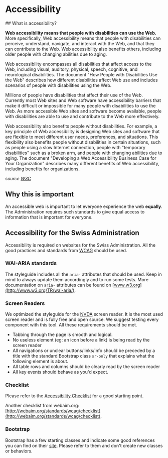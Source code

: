 # Accessibility

## What is accessibility?

**Web accessibility means that people with disabilities can use the Web.**
More specifically, Web accessibility means that people with disabilities can
perceive, understand, navigate, and interact with the Web, and that they can
contribute to the Web. Web accessibility also benefits others, including older
people with changing abilities due to aging.

Web accessibility encompasses all disabilities that affect access to the Web,
including visual, auditory, physical, speech, cognitive, and neurological
disabilities. The document "How People with Disabilities Use the Web"
describes how different disabilities affect Web use and includes scenarios of
people with disabilities using the Web.

Millions of people have disabilities that affect their use of the Web.
Currently most Web sites and Web software have accessibility barriers that
make it difficult or impossible for many people with disabilities to use the
Web. As more accessible Web sites and software become available, people with
disabilities are able to use and contribute to the Web more effectively.

Web accessibility also benefits people without disabilities. For example, a
key principle of Web accessibility is designing Web sites and software that
are flexible to meet different user needs, preferences, and situations. This
flexibility also benefits people without disabilities in certain situations,
such as people using a slow Internet connection, people with "temporary
disabilities" such as a broken arm, and people with changing abilities due to
aging. The document "Developing a Web Accessibility Business Case for Your
Organization" describes many different benefits of Web accessibility,
including benefits for organizations.

*source [W3C](http://www.w3.org/WAI/intro/accessibility.php)*

## Why this is important

An accessible web is important to let everyone experience the web **equally**.
The Administration requires such standards to give equal access to information
that is important for everyone.

## Accessibility for the Swiss Administration

Accessibility is required on websites for the Swiss Administration. All the
good practices and standards from [WCAG](http://www.w3.org/WAI/intro/wcag.php)
should be used. 

### WAI-ARIA standards

The styleguide includes all the `aria-` attributes that should be used. Keep
in mind to always update them accordingly and to run some tests.
More documentation on `aria-` attributes can be found on
[www.w3.org](http://www.w3.org/TR/wai-aria/).

### Screen Readers

We optimized the styleguide for the [NVDA](http://www.nvaccess.org/) screen
reader. It is the most used screen reader and is fully free and open source.
We suggest testing every component with this tool. All these requirements
should be met.

- Tabbing through the page is smooth and logical.
- No useless element (eg: an icon before a link) is being read by the screen
reader
- All navigations or unclear buttons/links/info should be preceded by a title
with the standard Bootstrap class `sr-only` that explains what the following
element is about. 
- All table rows and columns should be clearly read by the screen reader
- All key events should behave as you'd expect.


### Checklist

Please refer to the
[Accessibility Checklist](http://www.accessibility-checklist.ch/) for a good
starting point. 

Another checklist from webaim.org: [http://webaim.org/standards/wcag/checklist](http://webaim.org/standards/wcag/checklist).

### Bootstrap

Bootstrap has a few starting classes and indicate some good references you
can find on their
[site](http://getbootstrap.com/getting-started/#accessibility).
Please refer to them and don't create new classes or behaviors.